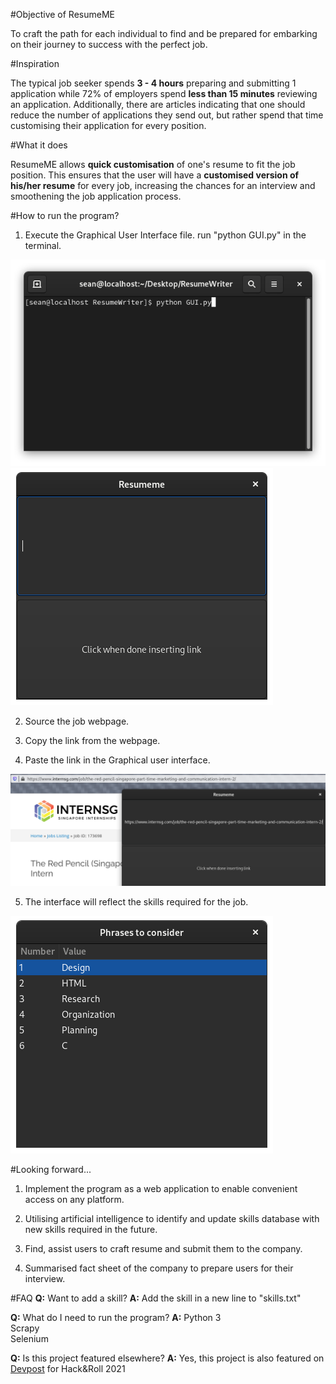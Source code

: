 #Objective of ResumeME

To craft the path for each individual to find and be prepared for embarking on their journey to success with the perfect job.

#Inspiration

The typical job seeker spends **3 - 4 hours** preparing and submitting 1 application while 72% of employers spend **less than 15 minutes** reviewing an application. Additionally, there are articles indicating that one should reduce the number of applications they send out, but rather spend that time customising their application for every position.

#What it does

ResumeME allows **quick customisation** of one's resume to fit the job position. This ensures that the user will have a **customised version of his/her resume** for every job, increasing the chances for an interview and smoothening the job application process.

#How to run the program?

1. Execute the Graphical User Interface file.
run "python GUI.py" in the terminal.

![](pics/1.png)
![](pics/2.png)

2. Source the job webpage.

3. Copy the link from the webpage.

4. Paste the link in the Graphical user interface.

![](pics/3.png)

5. The interface will reflect the skills required for the job. 

![](pics/4.png)

#Looking forward...

1. Implement the program as a web application to enable convenient access on any platform.

2. Utilising artificial intelligence to identify and update skills database with new skills required in the future.

3. Find, assist users to craft resume and submit them to the company.

4. Summarised fact sheet of the company to prepare users for their interview.

#FAQ
**Q:** Want to add a skill?
**A:** Add the skill in a new line to "skills.txt"

**Q:** What do I need to run the program?
**A:** 
Python 3  
Scrapy  
Selenium

**Q:** Is this project featured elsewhere?
**A:**
Yes, this project is also featured on [Devpost](https://devpost.com/software/resumeme) for Hack&Roll 2021
